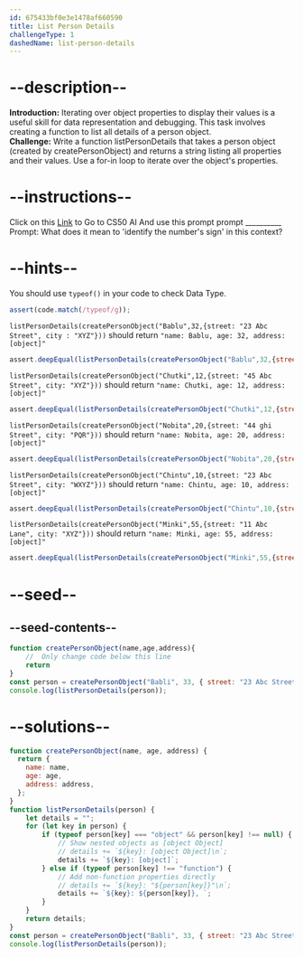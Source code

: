 ```yaml
---
id: 675433bf0e3e1478af660590
title: List Person Details
challengeType: 1
dashedName: list-person-details
---
```


# --description--

**Introduction:**
Iterating over object properties to display their values is a useful skill for data representation and debugging. This task involves creating a function to list all details of a person object.
<br>
**Challenge:**
Write a function listPersonDetails that takes a person object (created by createPersonObject) and returns a string listing all properties and their values. Use a for-in loop to iterate over the object's properties.

# --instructions--

Click on this <a href = "https://cs50.ai/chat">Link</a>  to Go to CS50 AI 
And use this prompt prompt __________
Prompt: What does it mean to 'identify the number's sign' in this context?

# --hints--

You should use `typeof()`  in your code to check Data Type.

```js
assert(code.match(/typeof/g));
```

`listPersonDetails(createPersonObject("Bablu",32,{street: "23 Abc Street", city : "XYZ"}))` should return `"name: Bablu, age: 32, address: [object]"`

```js
assert.deepEqual(listPersonDetails(createPersonObject("Bablu",32,{street: "23 Abc Street", city : "XYZ"})),"name: Bablu, age: 32, address: [object]")
```

`listPersonDetails(createPersonObject("Chutki",12,{street: "45 Abc Street", city: "XYZ"}))` should return `"name: Chutki, age: 12, address: [object]"`

```js
assert.deepEqual(listPersonDetails(createPersonObject("Chutki",12,{street: "45 Abc Street", city: "XYZ"})),"name: Chutki, age: 12, address: [object]")
```

`listPersonDetails(createPersonObject("Nobita",20,{street: "44 ghi Street", city: "PQR"}))` should return `"name: Nobita, age: 20, address: [object]"`

```js
assert.deepEqual(listPersonDetails(createPersonObject("Nobita",20,{street: "44 ghi Street", city: "PQR"})),"name: Nobita, age: 20, address: [object]")
```

`listPersonDetails(createPersonObject("Chintu",10,{street: "23 Abc Street", city: "WXYZ"}))` should return `"name: Chintu, age: 10, address: [object]"`

```js
assert.deepEqual(listPersonDetails(createPersonObject("Chintu",10,{street: "23 Abc Street", city: "WXYZ"})),"name: Chintu, age: 10, address: [object]")
```

`listPersonDetails(createPersonObject("Minki",55,{street: "11 Abc Lane", city: "XYZ"}))` should return `"name: Minki, age: 55, address: [object]"`

```js
assert.deepEqual(listPersonDetails(createPersonObject("Minki",55,{street: "11 Abc Lane", city: "XYZ"})),"name: Minki, age: 55, address: [object]")
```

# --seed--
## --seed-contents--

```js
function createPersonObject(name,age,address){
	//  Only change code below this line
	return
}
const person = createPersonObject("Babli", 33, { street: "23 Abc Street", city: "XYZ" }); // Change this line
console.log(listPersonDetails(person));
```

# --solutions--

```js
function createPersonObject(name, age, address) {
  return {
    name: name,
    age: age,
    address: address,
  };
}
function listPersonDetails(person) {
    let details = "";
    for (let key in person) {
        if (typeof person[key] === "object" && person[key] !== null) {
            // Show nested objects as [object Object]
            // details += `${key}: [object Object]\n`;
            details += `${key}: [object]`;
        } else if (typeof person[key] !== "function") {
            // Add non-function properties directly
            // details += `${key}: "${person[key]}"\n`;
            details += `${key}: ${person[key]}, `;
        }
    }
    return details;
}
const person = createPersonObject("Babli", 33, { street: "23 Abc Street", city: "XYZ" });
console.log(listPersonDetails(person));
```
